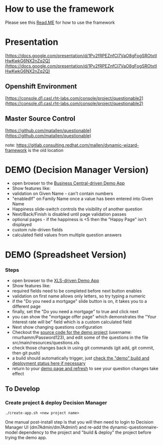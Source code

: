 
# How to use the framework

Please see this [Read.ME](https://github.com/matallen/questionable/blob/master/example-app-bc/README.md) for how to use the framework 


# Presentation
[https://docs.google.com/presentation/d/1Pv2fRPEZnfCl7VaO8gFogSROtxtIHwKwkG6NX2nZq2Q](https://docs.google.com/presentation/d/1Pv2fRPEZnfCl7VaO8gFogSROtxtIHwKwkG6NX2nZq2Q)

## Openshift Environment
[https://console.d1.casl.rht-labs.com/console/project/questionable2](https://console.d1.casl.rht-labs.com/console/project/questionable2)

## Master Source Control
[https://github.com/matallen/questionable](https://github.com/matallen/questionable)

note: https://gitlab.consulting.redhat.com/mallen/dynamic-wizard-framework is the old location



# DEMO (Decision Manager Version)

* open browser to the [Business Central-driven Demo App](http://dynamic-wizard-app-questionable2.apps.d1.casl.rht-labs.com/dynamic-wizard-example-app-bc)
* Show features like:
 * validation on Given Name - can't contain numbers
 * "enabledIf" on Family Name once a value has been entered into Given Name
 * Happiness slide-switch controls the visibility of another question
 * Next/Back/Finish is disabled until page validation passes
 * optional pages - if the happiness is <5 then the "Happy Page" isn't displayed
 * custom rule-driven fields
 * calculated field values from multiple question answers


# DEMO (Spreadsheet Version)

### Steps
* open browser to the [XLS-driven Demo App](http://dynamic-wizard-app-questionable2.apps.d1.casl.rht-labs.com/dynamic-wizard-example-app-xls)
* Show features like:
 * required fields need to be completed before next button enables
 * validation on first name allows only letters, so try typing a numeric
 * if the "Do you need a mortgage" slide button is on, it takes you to a different page
 * finally, set the "Do you need a mortgage" to true and click next
 * you can show the "mortgage offer page" which demonstrates the "Your Interest rate will be" field which is a custom calculated field
* Next show changing questions configuration
 * Checkout the [source code for the demo project](https://gogs-dynamic-questionnaire.apps.d2.casl.rht-labs.com/rmurhamm/dynamic-questionnaire) (username: rmurhamm/Password123), and edit some of the questions in the file src/main/resources/questions.xls
 * check those changes back in using git commands (git add, git commit, then git push)
 * a build should automatically trigger, just [check the "demo" build and deployment status here if necessary](https://console.d2.casl.rht-labs.com/console/project/dynamic-questionnaire/overview)
 * return to your [demo page and refresh](http://dynamic-wizard-app-questionable2.apps.d1.casl.rht-labs.com/dynamic-wizard-example-app-xls) to see your question changes take effect



## To Develop

### Create project & deploy Decision Manager
```
./create-app.sh <new project name>
```

One manual post-install step is that you will then need to login to Decision Manager UI (dm7Admin/dm7Admin!) and re-add the dynamic-questionnaire-model dependency to the project and "build & deploy" the project before trying the demo app.


 
